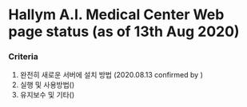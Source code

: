 # Hallym A.I. Medical Center Web page status (as of 13th Aug 2020)

### Criteria
1. 완전히 새로운 서버에 설치 방법 (2020.08.13 confirmed by )
2. 실행 및 사용방법()
3. 유지보수 및 기타()
